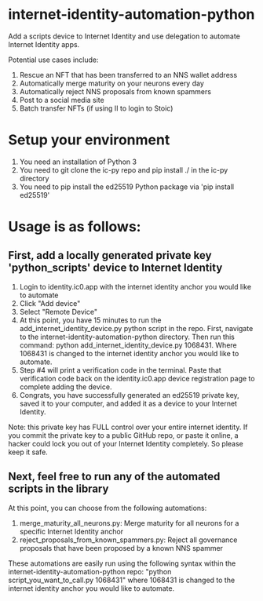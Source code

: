 # internet-identity-automation-python
Add a scripts device to Internet Identity and use delegation to automate Internet Identity apps.

Potential use cases include:
1. Rescue an NFT that has been transferred to an NNS wallet address
2. Automatically merge maturity on your neurons every day
3. Automatically reject NNS proposals from known spammers
4. Post to a social media site
5. Batch transfer NFTs (if using II to login to Stoic)

# Setup your environment
1. You need an installation of Python 3
2. You need to git clone the ic-py repo and pip install ./ in the ic-py directory
3. You need to pip install the ed25519 Python package via 'pip install ed25519'

# Usage is as follows:
## First, add a locally generated private key 'python_scripts' device to Internet Identity
1. Login to identity.ic0.app with the internet identity anchor you would like to automate
2. Click "Add device"
3. Select "Remote Device"
4. At this point, you have 15 minutes to run the add_internet_identity_device.py python script in the repo. First, navigate to the internet-identity-automation-python directory. Then run this command: python add_internet_identity_device.py 1068431. Where 1068431 is changed to the internet identity anchor you would like to automate.
5. Step #4 will print a verification code in the terminal. Paste that verification code back on the identity.ic0.app device registration page to complete adding the device.
6. Congrats, you have successfully generated an ed25519 private key, saved it to your computer, and added it as a device to your Internet Identity.

Note: this private key has FULL control over your entire internet identity. If you commit the private key to a public GitHub repo, or paste it online, a hacker could lock you out of your Internet Identity completely. So please keep it safe.

## Next, feel free to run any of the automated scripts in the library
At this point, you can choose from the following automations:
1. merge_maturity_all_neurons.py: Merge maturity for all neurons for a specific Internet Identity anchor
2. reject_proposals_from_known_spammers.py: Reject all governance proposals that have been proposed by a known NNS spammer

These automations are easily run using the following syntax within the internet-identity-automation-python repo:
"python script_you_want_to_call.py 1068431" where 1068431 is changed to the internet identity anchor you would like to automate.

